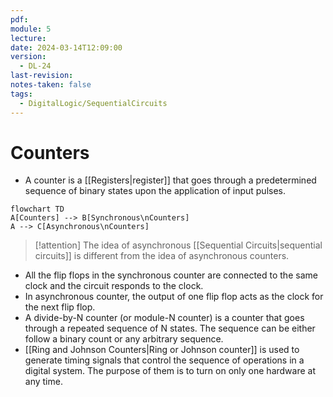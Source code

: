 ```yaml
---
pdf: 
module: 5
lecture: 
date: 2024-03-14T12:09:00
version:
  - DL-24
last-revision: 
notes-taken: false
tags:
  - DigitalLogic/SequentialCircuits
---
```

# Counters
- A counter is a [[Registers|register]] that goes through a predetermined sequence of binary states upon the application of input pulses.

```merm
flowchart TD
A[Counters] --> B[Synchronous\nCounters]
A --> C[Asynchronous\nCounters]
```


> [!attention] 
> The idea of asynchronous [[Sequential Circuits|sequential circuits]] is different from the idea of asynchronous counters.


- All the flip flops in the synchronous counter are connected to the same clock and the circuit responds to the clock.
- In asynchronous counter, the output of one flip flop acts as the clock for the next flip flop.
- A divide-by-N counter (or module-N counter) is a counter that goes through a repeated sequence of N states. The sequence can be either follow a binary count or any arbitrary sequence.
- [[Ring and Johnson Counters|Ring or Johnson counter]] is used to generate timing signals that control the sequence of operations in a digital system. The purpose of them is to turn on only one hardware at any time.